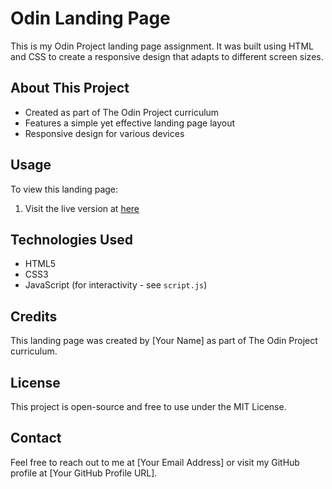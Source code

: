 # Odin Landing Page

This is my Odin Project landing page assignment. It was built using HTML and CSS to create a responsive design that adapts to different screen sizes.

## About This Project

- Created as part of The Odin Project curriculum
- Features a simple yet effective landing page layout
- Responsive design for various devices

## Usage

To view this landing page:

1. Visit the live version at [here](https://aliosmanekmekci.github.io/landing-page)

## Technologies Used

- HTML5
- CSS3
- JavaScript (for interactivity - see `script.js`)

## Credits

This landing page was created by [Your Name] as part of The Odin Project curriculum.

## License

This project is open-source and free to use under the MIT License.

## Contact

Feel free to reach out to me at [Your Email Address] or visit my GitHub profile at [Your GitHub Profile URL].

